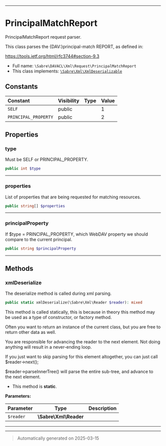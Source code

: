 ***

# PrincipalMatchReport

PrincipalMatchReport request parser.

This class parses the {DAV:}principal-match REPORT, as defined
in:

https://tools.ietf.org/html/rfc3744#section-9.3

* Full name: `\Sabre\DAVACL\Xml\Request\PrincipalMatchReport`
* This class implements:
[`\Sabre\Xml\XmlDeserializable`](../../../Xml/XmlDeserializable.md)


## Constants

| Constant | Visibility | Type | Value |
|:---------|:-----------|:-----|:------|
|`SELF`|public| |1|
|`PRINCIPAL_PROPERTY`|public| |2|

## Properties


### type

Must be SELF or PRINCIPAL_PROPERTY.

```php
public int $type
```






***

### properties

List of properties that are being requested for matching resources.

```php
public string[] $properties
```






***

### principalProperty

If $type = PRINCIPAL_PROPERTY, which WebDAV property we should compare
to the current principal.

```php
public string $principalProperty
```






***

## Methods


### xmlDeserialize

The deserialize method is called during xml parsing.

```php
public static xmlDeserialize(\Sabre\Xml\Reader $reader): mixed
```

This method is called statically, this is because in theory this method
may be used as a type of constructor, or factory method.

Often you want to return an instance of the current class, but you are
free to return other data as well.

You are responsible for advancing the reader to the next element. Not
doing anything will result in a never-ending loop.

If you just want to skip parsing for this element altogether, you can
just call $reader->next();

$reader->parseInnerTree() will parse the entire sub-tree, and advance to
the next element.

* This method is **static**.




**Parameters:**

| Parameter | Type | Description |
|-----------|------|-------------|
| `$reader` | **\Sabre\Xml\Reader** |  |





***


***
> Automatically generated on 2025-03-15
